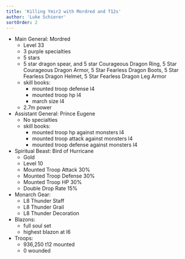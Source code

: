 ```yaml
---
title: 'Killing Ymir2 with Mordred and T12s'
author: 'Luke Schierer'
sortOrder: 2
---
```


- Main General: Mordred
  - Level 33
  - 3 purple specialties
  - 5 stars
  - 5 star dragon spear, and 5 star Courageous Dragon Ring, 5 Star Courageous Dragon Armor, 5 Star Fearless Dragon Boots, 5 Star Fearless Dragon Helmet, 5 Star Fearless Dragon Leg Armor
  - skill books:
    - mounted troop defense l4
    - mounted troop hp l4
    - march size l4
  - 2.7m power
- Assistant General: Prince Eugene
  - No specialties
  - skill books:
    - mounted troop hp against monsters l4
    - mounted troop attack against monsters l4
    - mounted troop defense against monsters l4
- Spiritual Beast: Bird of Hurricane
  - Gold
  - Level 10
  - Mounted Troop Attack 30%
  - Mounted Troop Defense 30%
  - Mounted Troop HP 30%
  - Double Drop Rate 15%
- Monarch Gear:
  - L8 Thunder Staff
  - L8 Thunder Grail
  - L8 Thunder Decoration
- Blazons:
  - full soul set
  - highest blazon at l6
- Troops:
  - 936,250 t12 mounted
  - 0 wounded
